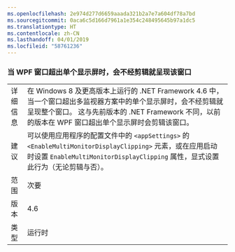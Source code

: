 ```yaml
---
ms.openlocfilehash: 2e974d277d6659aaada321b2a7e7a604df78a7bd
ms.sourcegitcommit: 0aca6c5d166d7961a1e354c248495645b97a1dc5
ms.translationtype: HT
ms.contentlocale: zh-CN
ms.lasthandoff: 04/01/2019
ms.locfileid: "58761236"
---
```

### <a name="wpf-windows-are-rendered-without-clipping-when-extending-outside-a-single-monitor"></a>当 WPF 窗口超出单个显示屏时，会不经剪辑就呈现该窗口

|   |   |
|---|---|
|详细信息|在 Windows 8 及更高版本上运行的 .NET Framework 4.6 中，当一个窗口超出多监视器方案中的单个显示屏时，会不经剪辑就呈现整个窗口。 这与先前版本的 .NET Framework 不同，以前的版本在 WPF 窗口超出单个显示屏时会剪辑该窗口。|
|建议|可以使用应用程序的配置文件中的 <code>&lt;appSettings&gt;</code> 的 <code>&lt;EnableMultiMonitorDisplayClipping&gt;</code> 元素，或在应用启动时设置 <code>EnableMultiMonitorDisplayClipping</code> 属性，显式设置此行为（无论剪辑与否）。|
|范围|次要|
|版本|4.6|
|类型|运行时|

